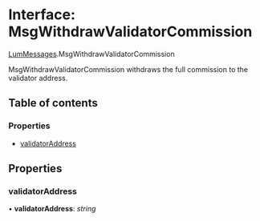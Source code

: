 # Interface: MsgWithdrawValidatorCommission

[LumMessages](../modules/lummessages.md).MsgWithdrawValidatorCommission

MsgWithdrawValidatorCommission withdraws the full commission to the validator
address.

## Table of contents

### Properties

- [validatorAddress](lummessages.msgwithdrawvalidatorcommission.md#validatoraddress)

## Properties

### validatorAddress

• **validatorAddress**: *string*
